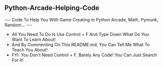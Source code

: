 ## Python-Arcade-Helping-Code
--- Code To Help You With Game Creating In Python Arcade, Math, Pymunk, Random... ---
- All You Need To Do Is Use Control + F And Type Down What Do You Want To Learn About!
- And By Commenting On This README.md, You Can Tell Me What To Teach You About!
- FYI: You Don't Need Control + F. Barely Any Code! You Can Just Search For It!

